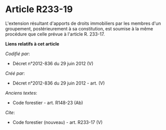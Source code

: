 # Article R233-19

L'extension résultant d'apports de droits immobiliers par les membres d'un groupement, postérieurement à sa constitution, est
soumise à la même procédure que celle prévue à l'article R. 233-17.

**Liens relatifs à cet article**

_Codifié par_:

  - Décret n°2012-836 du 29 juin 2012 (V)

_Créé par_:

  - Décret n°2012-836 du 29 juin 2012 - art. (V)

_Anciens textes_:

  - Code forestier - art. R148-23 (Ab)

_Cite_:

  - Code forestier (nouveau) - art. R233-17 (V)
